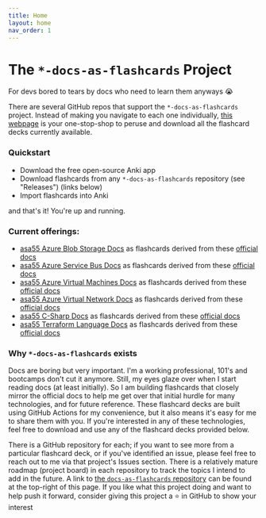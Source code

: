 ```yaml
---
title: Home
layout: home
nav_order: 1
---
```


# The `*-docs-as-flashcards` Project

For devs bored to tears by docs who need to learn them anyways 😭

There are several GitHub repos that support the `*-docs-as-flashcards` project. Instead of making you navigate to each one individually, [this webpage](https://asa55.github.io/docs-as-flashcards/) is your one-stop-shop to peruse and download all the flashcard decks currently available.

### Quickstart

- Download the free open-source Anki app
- Download flashcards from any `*-docs-as-flashcards` repository (see "Releases") (links below)
- Import flashcards into Anki

and that's it! You're up and running.

### Current offerings:

- [asa55 Azure Blob Storage Docs](https://github.com/asa55/azure-blob-storage-docs-as-flashcards/releases) as flashcards derived from these [official docs](https://learn.microsoft.com/azure/storage/blobs/)
- [asa55 Azure Service Bus Docs](https://github.com/asa55/azure-service-bus-docs-as-flashcards/releases) as flashcards derived from these [official docs](https://learn.microsoft.com/azure/service-bus-messaging/)
- [asa55 Azure Virtual Machines Docs](https://github.com/asa55/azure-virtual-machines-docs-as-flashcards/releases) as flashcards derived from these [official docs](https://learn.microsoft.com/azure/virtual-machines/)
- [asa55 Azure Virtual Network Docs](https://github.com/asa55/azure-virtual-network-docs-as-flashcards/releases) as flashcards derived from these [official docs](https://learn.microsoft.com/azure/virtual-network/)
- [asa55 C-Sharp Docs](https://github.com/asa55/c-sharp-docs-as-flashcards/releases) as flashcards derived from these [official docs](https://learn.microsoft.com/en-us/dotnet/csharp/)
- [asa55 Terraform Language Docs](https://github.com/asa55/terraform-language-docs-as-flashcards/releases) as flashcards derived from these [official docs](https://developer.hashicorp.com/terraform/language)

### Why `*-docs-as-flashcards` exists

Docs are boring but very important. I'm a working professional, 101's and bootcamps don't cut it anymore. Still, my eyes glaze over when I start reading docs (at least initially). So I am building flashcards that closely mirror the official docs to help me get over that initial hurdle for many technologies, and for future reference. These flashcard decks are built using GitHub Actions for my convenience, but it also means it's easy for me to share them with you. If you're interested in any of these technologies, feel free to download and use any of the flashcard decks provided below.

There is a GitHub repository for each; if you want to see more from a particular flashcard deck, or if you've identified an issue, please feel free to reach out to me via that project's Issues section. There is a relatively mature roadmap (project board) in each repository to track the topics I intend to add in the future. A link to [the `docs-as-flashcards` repository](https://github.com/asa55/docs-as-flashcards) can be found at the top-right of this page. If you like what this project doing and want to help push it forward, consider giving this project a ⭐ in GitHub to show your interest
